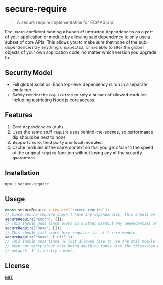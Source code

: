 # secure-require

> A secure require implementation for ECMAScript

Feel more confident running a bunch of untrusted dependencies as a part of your
application or module by allowing said dependency to only use a subset of core
APIs. This allows you to make sure that none of the sub-dependencies try
anything unexpected, or are able to alter the global objects of your own application
code, no matter which version you upgrade to.

## Security Model

* Full global isolation: Each top-level dependency is run in a separate container.
* Safely restrict the `require` tree to only a subset of allowed modules, including restricting Node.js core access.

## Features

1. Zero dependencies (duh).
2. Uses the same stuff `require` uses behind-the-scenes, so performance dip should be next to none.
3. Supports core, third party and local modules.
4. Cache modules in the same context so that you get *close* to the speed of the original `require` function without losing any of the security guarantees.

## Installation

```
npm i secure-require
```

## Usage

```js
const secureRequire = require('secure-require');
// Since secure-require doesn't have any dependencies, this should be fine.
secureRequire('acorn', []);
// This should pass since acorn is written without any dependencies or core modules.
secureRequire('base', []);
// This should fail since base requires the util core module.
secureRequire('base', ['util']);
// This should pass since we just allowed base to use the util module. Now, we
// need not worry about base doing anything funny with the filesystem or the
// network. It literally cannot.
```

## License

[MIT](./LICENSE)
